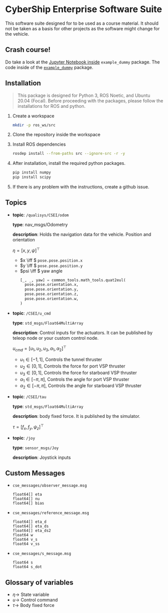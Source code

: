 # CyberShip Enterprise Software Suite

This software suite designed for to be used as a course material. It should not
be taken as a basis for other projects as the software might change for the
vehicle.

## Crash course!

Do take a look at the [Jupyter Notebook inside](example_dummy/notebooks/example_node.ipynb) `example_dummy` package.
The code inside of the [`example_dummy`](example_dummy) package.

## Installation

> This package is designed for Python 3, ROS Noetic, and Ubuntu 20.04 (Focal).
Before proceeding with the packages, please follow the installations for ROS and
python.

1. Create a workspace
    ```bash
    mkdir -p ros_ws/src
    ```

1. Clone the repository inside the workspace

1. Install ROS dependencies
    ```bash
    rosdep install --from-paths src --ignore-src -r -y
    ```

1. After installation, install the required python packages.

    ```bash
    pip install numpy
    pip install scipy
    ```

1. If there is any problem with the instructions, create a github issue.


## Topics

- **topic**: `/qualisys/CSEI/odom`

  **type**: nav_msgs/Odometry

  **description**: Holds the navigation data for the vehicle. Position and
  orientation

  $\eta = [x, y, \psi]^\top$

  - $x \iff $ `pose.pose.position.x`
  - $y \iff $ `pose.pose.position.y`
  - $psi \iff $ yaw angle
      ```python
      [_, _, yaw] = common_tools.math_tools.quat2eul(
        pose.pose.orientation.x,
        pose.pose.orientation.y,
        pose.pose.orientation.z,
        pose.pose.orientation.w,
      )
      ```

- **topic**: `/CSEI/u_cmd`

  **type**: `std_msgs/Float64MultiArray`

  **description**: Control inputs for the actuators. It can be published by
  teleop node or your custom control node.

  $u_{cmd} = [u_1, u_2, u_3, \alpha_1, \alpha_2]^\top$

  - $u_1 \in [-1, 1]$, Controls the tunnel thruster
  - $u_2 \in [0, 1]$, Controls the force for port VSP thruster
  - $u_3 \in [0, 1]$, Controls the force for starboard VSP thruster
  - $\alpha_1 \in [-\pi, \pi]$, Controls the angle for port VSP thruster
  - $\alpha_2 \in [-\pi, \pi]$, Controls the angle for starboard VSP thruster

- **topic**: `/CSEI/tau`

  **type**: `std_msgs/Float64MultiArray`

  **description**: body fixed force. It is published by the simulator.

  $\tau = [f_x, f_y, \psi_z]^\top$

- **topic**: `/joy`

  **type**: `sensor_msgs/Joy`

  **description**: Joystick inputs

## Custom Messages

- `cse_messages/observer_message.msg`
    ```
    float64[] eta
    float64[] nu
    float64[] bias
    ```
- `cse_messages/reference_message.msg`
    ```
    float64[] eta_d
    float64[] eta_ds
    float64[] eta_ds2
    float64 w
    float64 v_s
    float64 v_ss
    ```
- `cse_messages/s_message.msg`
    ```
    float64 s
    float64 s_dot
    ```

## Glossary of variables

- $\eta \rightarrow$ State variable
- $u \rightarrow$ Control command
- $\tau \rightarrow$ Body fixed force
